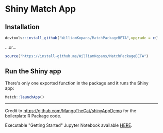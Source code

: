 # Shiny Match App

## Installation

``` r
devtools::install_github("WilliamKopans/MatchPackageBETA",upgrade = c("always"), force = TRUE, quiet = TRUE)
```

...or...

``` r
source("https://install-github.me/WilliamKopans/MatchPackageBETA")
```

## Run the Shiny app

There's only one exported function in the package and it runs the Shiny app:

``` r
Match::launchApp()
```

---



Credit to https://github.com/MangoTheCat/shinyAppDemo for the boilerplate R Package code.

Executable "Getting Started" Jupyter Notebook available [HERE](https://github.com/WilliamKopans/MatchPackageBETA/blob/main/Match%20App%20Getting%20Started.ipynb).
